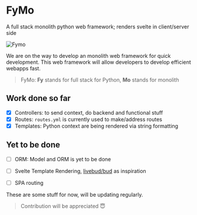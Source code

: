 # FyMo
A full stack monolith python web framework; renders svelte in client/server side

![Fymo](https://user-images.githubusercontent.com/42182303/201951609-b0bf3448-ac00-423f-8ec3-26d77fbcae94.png)

We are on the way to develop an monolith web framework
 for quick development. This web framework will allow developers to develop efficient webapps fast.

> FyMo:
> **Fy** stands for full stack for Python, **Mo** stands for monolith  

## Work done so far
- [x] Controllers: to send context, do backend and functional stuff
- [x] Routes: `routes.yml` is currently used to make/address routes
- [x] Templates: Python context are being rendered
via string formatting

## Yet to be done
- [ ] ORM: Model and ORM is yet to be done
- [ ] Svelte Template Rendering, [livebud/bud](https://github.com/livebud/bud/discussions/248) as inspiration 
- [ ] SPA routing


 These are some stuff for now, will be updating regularly.

> Contribution will be appreciated 😇
